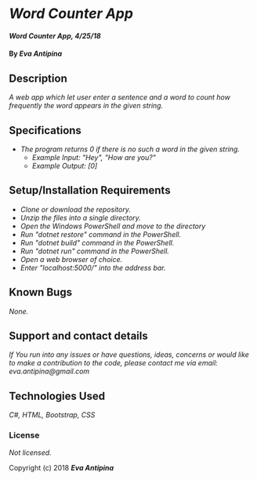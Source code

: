 # _Word Counter App_

#### _Word Counter App, 4/25/18_

#### By _**Eva Antipina**_

## Description

_A web app which let user enter a sentence and a word to count how frequently the word appears in the given string._   

## Specifications

* _The program returns 0 if there is no such a word in the given string._
  * _Example Input: "Hey", "How are you?"_
  * _Example Output: [0]_


## Setup/Installation Requirements

* _Clone or download the repository._
* _Unzip the files into a single directory._
* _Open the Windows PowerShell and move to the directory_
* _Run "dotnet restore" command in the PowerShell._
* _Run "dotnet build" command in the PowerShell._
* _Run "dotnet run" command in the PowerShell._
* _Open a web browser of choice._
* _Enter "localhost:5000/" into the address bar._

## Known Bugs

_None._

## Support and contact details

_If You run into any issues or have questions, ideas, concerns or would like to make a contribution to the code, please contact me via email: eva.antipina@gmail.com_

## Technologies Used

_C#, HTML, Bootstrap, CSS_

### License

*Not licensed.*

Copyright (c) 2018 **_Eva Antipina_**
